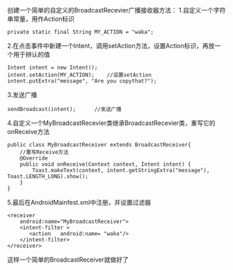 创建一个简单的自定义的BroadcastRecevier广播接收器方法：
1.自定义一个字符串常量，用作Action标识

```
private static final String MY_ACTION = "waka";
```
2.在点击事件中新建一个Intent，调用setAction方法，设置Action标识，再放一个用于辨认的值

```
Intent intent = new Intent();
intent.setAction(MY_ACTION);	//设置setAction		
intent.putExtra("message", "Are you copythat?");							
```
3.发送广播

```
sendBroadcast(intent);      //发送广播                                        
```
4.自定义一个MyBroadcastRecevier类继承BroadcastRecevier类，重写它的onReceive方法

```
public class MyBroadcastReceiver extends BroadcastReceiver{
	//重写Receive方法
	@Override
	public void onReceive(Context context, Intent intent) {
		Toast.makeText(context, intent.getStringExtra("message"), Toast.LENGTH_LONG).show();
	}
}
```
5.最后在AndroidMainfest.xml中注册，并设置过滤器

```
<receiver 
    android:name="MyBroadcastReceiver">
    <intent-filter >
       <action   android:name= "waka"/>
    </intent-filter>
</receiver>
```
这样一个简单的BroadcastReceiver就做好了
